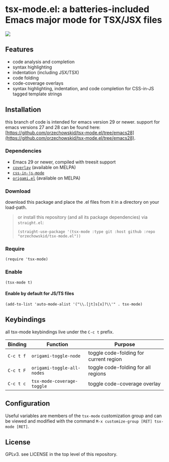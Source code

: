 
# tsx-mode.el: a batteries-included Emacs major mode for TSX/JSX files

![](https://repository-images.githubusercontent.com/461083728/2a857234-2563-48bb-9b1f-6a69266cb543)

## Features
- code analysis and completion
- syntax highlighting
- indentation (including JSX/TSX)
- code folding
- code-coverage overlays
- syntax highlighting, indentation, and code completion for CSS-in-JS tagged template strings

## Installation

this branch of code is intended for emacs version 29 or newer.  support for emacs versions 27 and 28 can be found here: [https://github.com/orzechowskid/tsx-mode.el/tree/emacs28](https://github.com/orzechowskid/tsx-mode.el/tree/emacs28).

### Dependencies

 - Emacs 29 or newer, compiled with treesit support
 - [`coverlay`](https://github.com/twada/coverlay.el) (available on MELPA)
 - [`css-in-js-mode`](https://github.com/orzechowskid/tree-sitter-css-in-js)
 - [`origami.el`](https://github.com/gregsexton/origami.el) (available on MELPA)

### Download

download this package and place the .el files from it in a directory on your load-path.

> or install this repository (and all its package dependencies) via `straight.el`:
>
> `(straight-use-package '(tsx-mode :type git :host github :repo "orzechowskid/tsx-mode.el"))`

### Require

`(require 'tsx-mode)`

### Enable

`(tsx-mode t)`

#### Enable by default for JS/TS files

`(add-to-list 'auto-mode-alist '("\\.[jt]s[x]?\\'" . tsx-mode)`

## Keybindings

all tsx-mode keybindings live under the `C-c t` prefix.

| Binding   | Function                   | Purpose                                |
| --        | --                         | --                                     |
| `C-c t f` | `origami-toggle-node`      | toggle code-folding for current region |
| `C-c t F` | `origami-toggle-all-nodes` | toggle code-folding for all regions    |
| `C-c t c` | `tsx-mode-coverage-toggle` | toggle code-coverage overlay           |

## Configuration

Useful variables are members of the `tsx-mode` customization group and can be viewed and modified with the command `M-x customize-group [RET] tsx-mode [RET]`.

## License

GPLv3.  see LICENSE in the top level of this repository.
